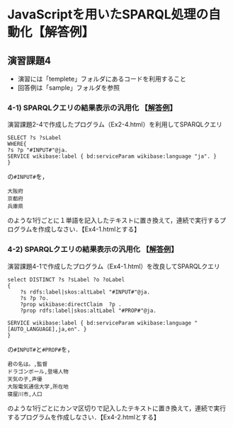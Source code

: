 # JavaScriptを用いたSPARQL処理の自動化【解答例】
## 演習課題4 
- 演習には「templete」フォルダにあるコードを利用すること 
- 回答例は「sample」フォルダを参照 
### 4-1) SPARQLクエリの結果表示の汎用化 【[解答例](https://oecu-kozaki-lab.github.io/JS-SPARQL-Exercise/Ex4-1.html)】
演習課題2-4で作成したプログラム（Ex2-4.html）を利用してSPARQLクエリ
```
SELECT ?s ?sLabel 
WHERE{
?s ?p "#INPUT#"@ja.
SERVICE wikibase:label { bd:serviceParam wikibase:language "ja". }
}     
```
の`#INPUT#`を，
```
大阪府
京都府
兵庫県
```
のような1行ごとに１単語を記入したテキストに置き換えて，連続で実行するプログラムを作成しなさい．【Ex4-1.htmlとする】
  
### 4-2) SPARQLクエリの結果表示の汎用化 【[解答例](https://oecu-kozaki-lab.github.io/JS-SPARQL-Exercise/Ex4-2.html)】
演習課題4-1で作成したプログラム（Ex4-1.html）を改良してSPARQLクエリ
```
select DISTINCT ?s ?sLabel ?o ?oLabel
{ 
    ?s rdfs:label|skos:altLabel "#INPUT#"@ja. 
    ?s ?p ?o.
    ?prop wikibase:directClaim  ?p . 
    ?prop rdfs:label|skos:altLabel "#PROP#"@ja.

SERVICE wikibase:label { bd:serviceParam wikibase:language "[AUTO_LANGUAGE],ja,en". }
}      
```
の`#INPUT#`と`#PROP#`を，
```
君の名は。,監督
ドラゴンボール,登場人物
天気の子,声優
大阪電気通信大学,所在地
寝屋川市,人口 
```
のような1行ごとにカンマ区切りで記入したテキストに置き換えて，連続で実行するプログラムを作成しなさい．【Ex4-2.htmlとする】
  　
